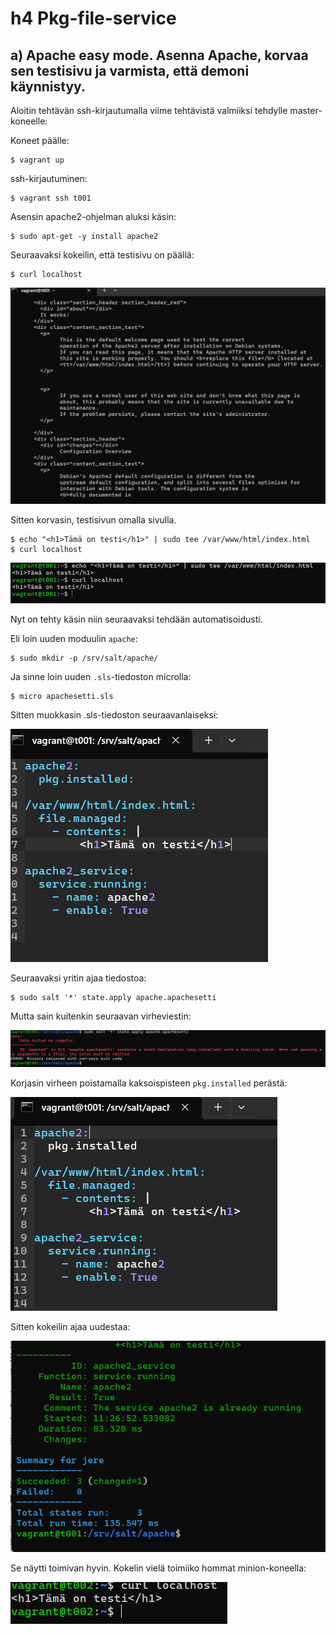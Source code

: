 # h4 Pkg-file-service 

## a) Apache easy mode. Asenna Apache, korvaa sen testisivu ja varmista, että demoni käynnistyy. 

Aloitin tehtävän ssh-kirjautumalla viime tehtävistä valmiiksi tehdylle master-koneelle:

Koneet päälle: 

    $ vagrant up

ssh-kirjautuminen: 

    $ vagrant ssh t001

Asensin apache2-ohjelman aluksi käsin: 

    $ sudo apt-get -y install apache2

Seuraavaksi kokeilin, että testisivu on päällä: 

    $ curl localhost

![Testisivun testaus](Kuvat/testisivu.png)

Sitten korvasin, testisivun omalla sivulla. 

    $ echo "<h1>Tämä on testi</h1>" | sudo tee /var/www/html/index.html
    $ curl localhost

![Testisivun korvaus](Kuvat/omasivu.png)

Nyt on tehty käsin niin seuraavaksi tehdään automatisoidusti. 

Eli loin uuden moduulin `apache`: 

    $ sudo mkdir -p /srv/salt/apache/

Ja sinne loin uuden `.sls`-tiedoston microlla: 

    $ micro apachesetti.sls

Sitten muokkasin .sls-tiedoston seuraavanlaiseksi: 

![sls-tiedoston muokkaus](Kuvat/apachesetti.png)

Seuraavaksi yritin ajaa tiedostoa: 

    $ sudo salt '*' state.apply apache.apachesetti

Mutta sain kuitenkin seuraavan virheviestin: 

![Erromessage](Kuvat/vika.png)

Korjasin virheen poistamalla kaksoispisteen `pkg.installed` perästä: 

![Viankorjaus](Kuvat/viankorjaus.png)

Sitten kokeilin ajaa uudestaa: 

![Testiajo](Kuvat/testiajo.png)

Se näytti toimivan hyvin. Kokelin vielä toimiiko hommat minion-koneella: 

![minion-koneen curl-testi](Kuvat/miniontesti.png)
